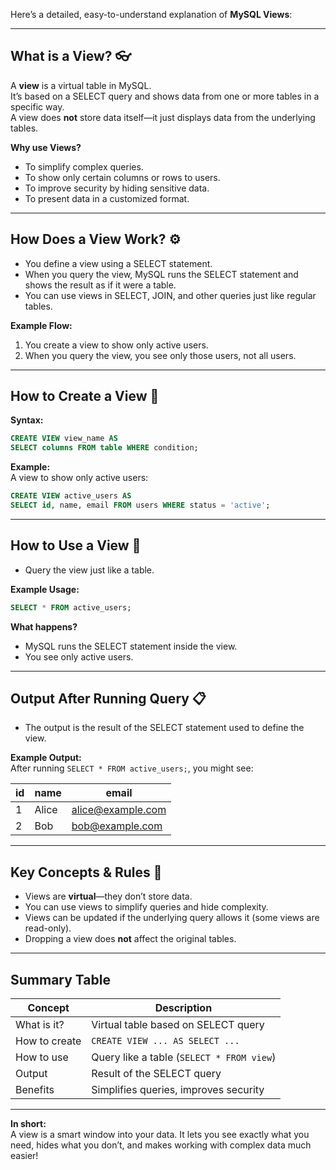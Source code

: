 Here’s a detailed, easy-to-understand explanation of **MySQL Views**:

---

## What is a View? 👓

A **view** is a virtual table in MySQL.  
It’s based on a SELECT query and shows data from one or more tables in a specific way.  
A view does **not** store data itself—it just displays data from the underlying tables.

**Why use Views?**
- To simplify complex queries.
- To show only certain columns or rows to users.
- To improve security by hiding sensitive data.
- To present data in a customized format.

---

## How Does a View Work? ⚙️

- You define a view using a SELECT statement.
- When you query the view, MySQL runs the SELECT statement and shows the result as if it were a table.
- You can use views in SELECT, JOIN, and other queries just like regular tables.

**Example Flow:**  
1. You create a view to show only active users.
2. When you query the view, you see only those users, not all users.

---

## How to Create a View 📝

**Syntax:**
````sql
CREATE VIEW view_name AS
SELECT columns FROM table WHERE condition;
````

**Example:**  
A view to show only active users:

````sql
CREATE VIEW active_users AS
SELECT id, name, email FROM users WHERE status = 'active';
````

---

## How to Use a View 🚦

- Query the view just like a table.

**Example Usage:**  
````sql
SELECT * FROM active_users;
````

**What happens?**  
- MySQL runs the SELECT statement inside the view.
- You see only active users.

---

## Output After Running Query 📋

- The output is the result of the SELECT statement used to define the view.

**Example Output:**  
After running `SELECT * FROM active_users;`, you might see:

| id | name  | email             |
|----|-------|-------------------|
| 1  | Alice | alice@example.com |
| 2  | Bob   | bob@example.com   |

---

## Key Concepts & Rules 🧠

- Views are **virtual**—they don’t store data.
- You can use views to simplify queries and hide complexity.
- Views can be updated if the underlying query allows it (some views are read-only).
- Dropping a view does **not** affect the original tables.

---

## Summary Table

| Concept         | Description                                  |
|-----------------|----------------------------------------------|
| What is it?     | Virtual table based on SELECT query          |
| How to create   | `CREATE VIEW ... AS SELECT ...`              |
| How to use      | Query like a table (`SELECT * FROM view`)    |
| Output          | Result of the SELECT query                   |
| Benefits        | Simplifies queries, improves security        |

---

**In short:**  
A view is a smart window into your data. It lets you see exactly what you need, hides what you don’t, and makes working with complex data much easier!
